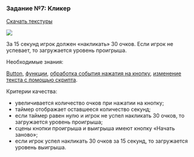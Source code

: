### Задание №7: Кликер

[Скачать текстуры](http://unity3d.unium.ru/storage/lesson11/clicker.zip)

![](http://unity3d.unium.ru/lessons/lesson11/images/clicker.jpg)

За 15 секунд игрок должен «накликать» 30 очков. Если игрок не успевает, то загружается уровень проигрыша.

Необходимые знания:

[Button](https://github.com/UniumGames/Lessons/tree/master/11#button), [функции](https://github.com/UniumGames/Lessons/tree/master/11#Функции), [обработка события нажатия на кнопку](https://github.com/UniumGames/Lessons/tree/master/11#Обработка-события-нажатия-на-кнопку), [изменение текста с помощью скрипта](https://github.com/UniumGames/Lessons/blob/master/11/README.md#Изменение-текста-с-помощью-скрипта).

Критерии качества:

- увеличивается количество очков при нажатии на кнопку;
- таймер отображает оставшееся количество секунд;
- если таймер равен нулю и игрок не успел накликать 30 очков, то загружается уровень проигрыша;
- сцены кнопки проигрыша и выигрыша имеют кнопку «Начать заново»;
- если игрок успел накликать 30 очков за 15 секунд, то загружается уровень выигрыша.